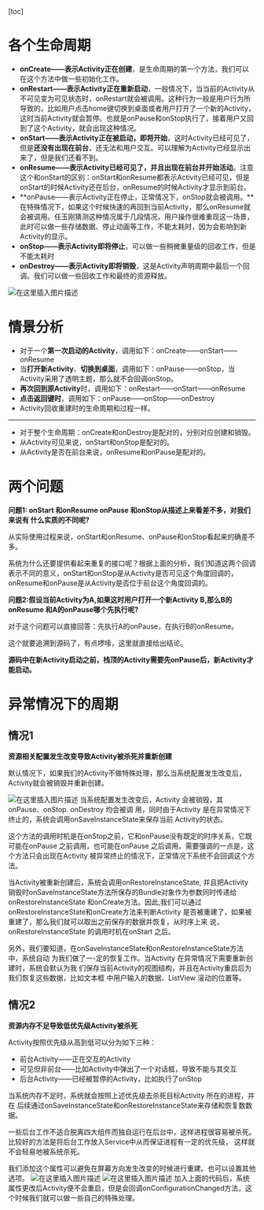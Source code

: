 [toc]

# 各个生命周期
- **onCreate——表示Activity正在创建**，是生命周期的第一个方法，我们可以在这个方法中做一些初始化工作。
- **onRestart——表示Activity正在重新启动**，一般情况下，当当前的Activity从不可见变为可见状态时，onRestart就会被调用。这种行为一般是用户行为所导致的，比如用户点击home键切换到桌面或者用户打开了一个新的Activity，这时当前Activity就会暂停。也就是onPause和onStop执行了，接着用户又回到了这个Activity，就会出现这种情况。
- **onStart——表示Activity正在被启动，即将开始**，这时Activity已经可见了，但是**还没有出现在前台**，还无法和用户交互。可以理解为Activity已经显示出来了，但是我们还看不到。
- **onResume——表示Activity已经可见了，并且出现在前台并开始活动**。注意这个和onStart的区别：onStart和onResume都表示Activity已经可见，但是onStart的时候Activity还在后台，onResume的时候Activity才显示到前台。
- **onPause——表示Activity正在停止，正常情况下，onStop就会被调用。**在特殊情况下，如果这个时候快速的再回到当前Activity，那么onResume就会被调用。任玉刚猜测这种情况属于几段情况，用户操作很难重现这一场景，此时可以做一些存储数据、停止动画等工作，不能太耗时，因为会影响到新Activity的显示。
- **onStop——表示Activity即将停止**，可以做一些稍微重量级的回收工作，但是不能太耗时
- **onDestroy——表示Activity即将销毁**，这是Activity声明周期中最后一个回调。我们可以做一些回收工作和最终的资源释放。

![在这里插入图片描述](https://img-blog.csdnimg.cn/20191031194400540.png?x-oss-process=image/watermark,type_ZmFuZ3poZW5naGVpdGk,shadow_10,text_aHR0cHM6Ly9ibG9nLmNzZG4ubmV0L0NvZGVGYXJtZXJfXw==,size_16,color_FFFFFF,t_70)

# 情景分析
- 对于一个**第一次启动的Activity**，调用如下：onCreate——onStart——onResume
- 当**打开新Activity**、**切换到桌面**，调用如下：onPause——onStop，当Activity采用了透明主题，那么就不会回调onStop。
- **再次回到原Activity**时，调用如下：onRestart——onStart——onResume
- **点击返回键时**，调用如下：onPause——onStop——onDestroy
- Activity回收重建时的生命周期和过程一样。

--------
- 对于整个生命周期：onCreate和onDestroy是配对的，分别对应创建和销毁。
- 从Activity可见来说，onStart和onStop是配对的。
- 从Activity是否在前台来说，onResume和onPause是配对的。

# 两个问题
**问题1: onStart 和onResume  onPause 和onStop从描述上来看差不多，对我们来说有
什么实质的不同呢?**

从实际使用过程来说，onStart和onResume、onPause和onStop看起来的确差不多。

系统为什么还要提供看起来重复的接口呢？根据上面的分析，我们知道这两个回调表示不同的意义，onStart和onStop是从Activity是否可见这个角度回调的，onResume和onPause是从Activity是否位于前台这个角度回调的。

**问题2:假设当前Activity为A,如果这时用户打开一个新Activity B,那么B的onResume
和A的onPause哪个先执行呢?**

对于这个问题可以直接回答：先执行A的onPause，在执行B的onResume。

这个就要追溯到源码了，有点啰嗦，这里就直接给出结论。

**源码中在新Activity启动之前，栈顶的Activity需要先onPause后，新Activity才能启动。**

# 异常情况下的周期
## 情况1
**资源相关配置发生改变导致Activity被杀死并重新创建**

默认情况下，如果我们的Activity不做特殊处理，那么当系统配置发生改变后，Activity就会被销毁并重新创建。

![在这里插入图片描述](https://img-blog.csdnimg.cn/20191031210949541.png?x-oss-process=image/watermark,type_ZmFuZ3poZW5naGVpdGk,shadow_10,text_aHR0cHM6Ly9ibG9nLmNzZG4ubmV0L0NvZGVGYXJtZXJfXw==,size_16,color_FFFFFF,t_70)
当系统配置发生改变后，Activity 会被销毁，其onPause、onStop. onDestroy 均会被调
用，同时由于Activity 是在异常情况下终止的，系统会调用onSaveInstanceState来保存当前
Activity的状态。

这个方法的调用时机是在onStop之前，它和onPause没有既定的时序关系，它既可能在onPause 之前调用，也可能在onPause 之后调用。需要强调的一点是，这个方法只会出现在Activity 被异常终止的情况下，正常情况下系统不会回调这个方法。

当Activity被重新创建后，系统会调用onRestoreInstanceState, 并且把Activity 销毁时onSaveInstanceState方法所保存的Bundle对象作为参数同时传递给onRestorelnstanceState
和onCreate方法。因此,我们可以通过onRestoreInstanceState和onCreate方法来判断Activity
是否被重建了，如果被重建了，那么我们就可以取出之前保存的数据并恢复，从时序上来
说，onRestoreInstanceState 的调用时机在onStart 之后。

另外，我们要知道，在onSaveInstanceState和onRestoreInstanceState方法中，系统自动
为我们做了一-定的恢复工作。当Activity 在异常情况下需要重新创建时，系统会默认为我
们保存当前Activity的视图结构，并且在Activity重启后为我们恢复这些数据，比如文本框
中用户输入的数据、ListView 滚动的位置等。

## 情况2
**资源内存不足导致低优先级Activity被杀死**

Activity按照优先级从高到低可以分为如下三种：

- 前台Activity——正在交互的Activity
- 可见但非前台——比如Activity中弹出了一个对话框，导致不能与其交互
- 后台Activity——已经被暂停的Activity，比如执行了onStop

当系统内存不足时，系统就会按照上述优先级去杀死目标Activity 所在的进程，并在
后续通过onSaveInstanceState和onRestoreInstanceState来存储和恢复数数据。

一些后台工作不适合脱离四大组件而独自运行在后台中，这样进程很容易被杀死。比较好的方法是将后台工作放入Service中从而保证进程有一定的优先级， 这样就不会轻易地被系统杀死。

我们添加这个属性可以避免在屏幕方向发生改变的时候进行重建。也可以设置其他选项。
![在这里插入图片描述](https://img-blog.csdnimg.cn/20191031223902841.png)
![在这里插入图片描述](https://img-blog.csdnimg.cn/20191031224017935.png?x-oss-process=image/watermark,type_ZmFuZ3poZW5naGVpdGk,shadow_10,text_aHR0cHM6Ly9ibG9nLmNzZG4ubmV0L0NvZGVGYXJtZXJfXw==,size_16,color_FFFFFF,t_70)
加入上面的代码后，系统属性更改后Activity便不会重启，但是会回调onConfigurationChanged方法，这个时候我们就可以做一些自己的特殊处理。
